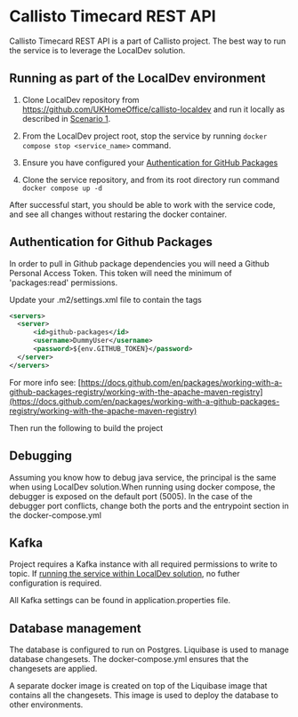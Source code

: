 # Callisto Timecard REST API

Callisto Timecard REST API is a part of Callisto project.
The best way to run the service is to leverage the LocalDev solution.

## Running as part of the LocalDev environment

1. Clone LocalDev repository from https://github.com/UKHomeOffice/callisto-localdev and run it locally as described in [Scenario 1](https://github.com/UKHomeOffice/callisto-localdev#scenario-1-running-callisto-without-need-to-edit-code-base-eg-demo-purposes).

2. From the LocalDev project root, stop the service by running `docker compose stop <service_name>` command.

3. Ensure you have configured your [Authentication for GitHub Packages](#authentication-for-github-packages)

4. Clone the service repository, and from its root directory run command `docker compose up -d`

After successful start, you should be able to work with the service code, and see all changes without restaring the docker container.

## Authentication for Github Packages

In order to pull in Github package dependencies you will need a Github Personal Access Token.
This token will need the minimum of 'packages:read' permissions.

Update your .m2/settings.xml file to contain the <servers><server> tags

```xml
<servers>
  <server>
      <id>github-packages</id>
      <username>DummyUser</username>
      <password>${env.GITHUB_TOKEN}</password>
  </server>
</servers>
```

For more info see:
[https://docs.github.com/en/packages/working-with-a-github-packages-registry/working-with-the-apache-maven-registry](https://docs.github.com/en/packages/working-with-a-github-packages-registry/working-with-the-apache-maven-registry)

Then run the following to build the project

## Debugging

Assuming you know how to debug java service, the principal is the same when using LocalDev solution.When running using docker compose, the debugger is exposed on the default port (5005). In the case of the debugger port conflicts, change both the ports and the entrypoint section in the docker-compose.yml

## Kafka

Project requires a Kafka instance with all required permissions to write to topic. If [running the service within LocalDev solution](#running-as-part-of-the-localdev-environment), no futher configuration is required.

All Kafka settings can be found in application.properties file.

## Database management

The database is configured to run on Postgres. Liquibase is used to manage database changesets. The docker-compose.yml ensures that the changesets are applied.

A separate docker image is created on top of the Liquibase image that contains all the changesets. This image is used to deploy the database to other environments.
